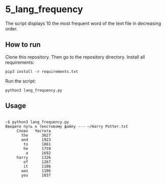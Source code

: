 5_lang_frequency
===================
The script displays 10 the most frequent word of the text file in decreasing order.

How to run
----------
Clone this repository. Then go to the repository directory.
Install all requirements:
```
pip3 install -r requirements.txt
```
Run the script:
```
python3 lang_frequency.py
```

Usage
-----

```

~$ python3 lang_frequency.py
Введите путь к текстовому файлу --- ~/Harry Potter.txt
     Слово   Частота
       the      3627
       and      1923
        to      1861
        he      1759
         a      1692
     harry      1326
        of      1267
        it      1186
       was      1186
       you      1037
```
